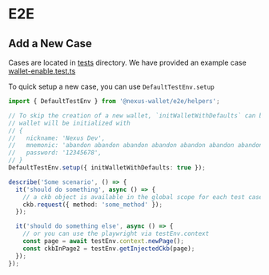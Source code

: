 # E2E

## Add a New Case

Cases are located in [tests](./tests) directory. We have provided an example
case [wallet-enable.test.ts](./tests/wallet-enable.test.ts)

To quick setup a new case, you can use `DefaultTestEnv.setup`

```ts
import { DefaultTestEnv } from '@nexus-wallet/e2e/helpers';

// To skip the creation of a new wallet, `initWalletWithDefaults` can be set to true
// wallet will be initialized with
// {
//   nickname: 'Nexus Dev',
//   mnemonic: 'abandon abandon abandon abandon abandon abandon abandon abandon abandon abandon abandon about',
//   password: '12345678',
// }
DefaultTestEnv.setup({ initWalletWithDefaults: true });

describe('Some scenario', () => {
  it('should do something', async () => {
    // a ckb object is available in the global scope for each test case
    ckb.request({ method: 'some_method' });
  });

  it('should do something else', async () => {
    // or you can use the playwright via testEnv.context
    const page = await testEnv.context.newPage();
    const ckbInPage2 = testEnv.getInjectedCkb(page);
  });
});
```
